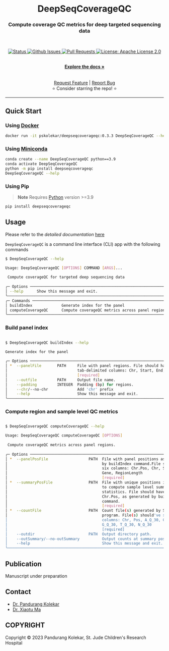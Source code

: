 <p align="center">

  <h1 align="center">
    DeepSeqCoverageQC
  </h1>
  <h3 align="center">
    Compute coverage QC metrics for deep targeted sequencing data
  </h3>

  <br>
  <p align="center">
   <a href="https://github.com/pandurang-kolekar/DeepSeqCoverageQC" target="_blank">
     <img alt="Status"
          src="https://img.shields.io/badge/status-active-success.svg" />
   </a>
   <a href="https://github.com/pandurang-kolekar/DeepSeqCoverageQC/issues" target="_blank">
     <img alt="Github Issues"
          src="https://img.shields.io/github/issues/pandurang-kolekar/DeepSeqCoverageQC"  />
   </a>
   <a href="https://github.com/pandurang-kolekar/DeepSeqCoverageQC/pulls"  target="_blank">
     <img alt="Pull Requests"
          src="https://img.shields.io/github/issues-pr/pandurang-kolekar/DeepSeqCoverageQC"  />
   </a>
   <a href="https://github.com/pandurang-kolekar/DeepSeqCoverageQC/blob/main/LICENSE" target="_blank">
     <img alt="License: Apache License 2.0"
          src="https://img.shields.io/badge/License-Apache2.0-blue.svg" />
   </a>
</p>

  <p align="center">
   <br/>
   <a href="https://pandurang-kolekar.github.io/DeepSeqCoverageQC/" target="_blank"><strong>Explore the docs »</strong></a>
   <br />
<!---   
   <a href="#"><strong>Read the paper »</strong></a>
--->   
   <br />
   <br />
   <a href="https://github.com/pandurang-kolekar/DeepSeqCoverageQC/issues/new?assignees=&labels=&template=feature_request.md&title=Descriptive%20Title&labels=enhancement">Request Feature</a>
    | 
   <a href="https://github.com/pandurang-kolekar/DeepSeqCoverageQC/issues/new?assignees=&labels=&template=bug_report.md&title=Descriptive%20Title&labels=bug">Report Bug</a>
   <br />
    ⭐ Consider starring the repo! ⭐
   <br />
  </p>
</p>

---
## Quick Start

### Using [Docker](https://www.docker.com/)

```bash
docker run -it pskolekar/deepseqcoverageqc:0.3.3 DeepSeqCoverageQC --help
```

### Using [Miniconda](https://docs.conda.io/en/latest/miniconda.html)

```bash
conda create --name DeepSeqCoverageQC python==3.9
conda activate DeepSeqCoverageQC
python -m pip install deepseqcoverageqc
DeepSeqCoverageQC --help
```

### Using Pip
> **Note**
>   Requires [Python](https://www.python.org/) version >=3.9
    
```bash
pip install deepseqcoverageqc
```
## Usage

Please refer to the _detailed documentation_ [here](https://pandurang-kolekar.github.io/DeepSeqCoverageQC/)

`DeepSeqCoverageQC` is a command line interface (CLI) app with the following commands

```bash
$ DeepSeqCoverageQC --help

Usage: DeepSeqCoverageQC [OPTIONS] COMMAND [ARGS]...                                
                                                                                     
 Compute coverageQC for targeted deep sequencing data                                
                                                                                     
╭─ Options ─────────────────────────────────────────────────────────────────────────╮
│ --help      Show this message and exit.                                           │
╰───────────────────────────────────────────────────────────────────────────────────╯
╭─ Commands ────────────────────────────────────────────────────────────────────────╮
│ buildIndex             Generate index for the panel                               │
│ computeCoverageQC      Compute coverageQC metrics across panel regions.           │
╰───────────────────────────────────────────────────────────────────────────────────╯

```

### Build panel index

```bash

$ DeepSeqCoverageQC buildIndex --help

Generate index for the panel                                                        
                                                                                     
╭─ Options ─────────────────────────────────────────────────────────────────────────╮
│ *  --panelFile       PATH     File with panel regions. File should have four      │
│                               tab-delimited columns: Chr, Start, End, Gene        │
│                               [required]                                          │
│    --outfile         PATH     Output file name.                                   │
│    --padding         INTEGER  Padding (bp) for regions.                           │
│    --chr/--no-chr             Add 'chr' prefix                                    │
│    --help                     Show this message and exit.                         │
╰───────────────────────────────────────────────────────────────────────────────────╯
```

### Compute region and sample level QC metrics

```bash

$ DeepSeqCoverageQC computeCoverageQC --help

Usage: DeepSeqCoverageQC computeCoverageQC [OPTIONS]                                
                                                                                     
 Compute coverageQC metrics across panel regions.                                    
                                                                                     
╭─ Options ─────────────────────────────────────────────────────────────────────────╮
│ *  --panelPosFile                  PATH  File with panel positions as generated   │
│                                          by buildIndex command.File should have   │
│                                          six columns: Chr.Pos, Chr, Start, End,   │
│                                          Gene, RegionLength                       │
│                                          [required]                               │
│ *  --summaryPosFile                PATH  File with unique positions in the panel  │
│                                          to compute sample level summary          │
│                                          statistics. File should have one column: │
│                                          Chr.Pos, as generated by buildIndex      │
│                                          command.                                 │
│                                          [required]                               │
│ *  --countFile                     PATH  Count file(s) generated by SequencErr    │
│                                          program. File(s) should've seven         │
│                                          columns: Chr, Pos, A_Q_30, C_Q_30,       │
│                                          G_Q_30, T_Q_30, N_Q_30                   │
│                                          [required]                               │
│    --outdir                        PATH  Output directory path.                   │
│    --outSummary/--no-outSummary          Output counts at summary positions       │
│    --help                                Show this message and exit.              │
╰───────────────────────────────────────────────────────────────────────────────────╯

```

## Publication

Manuscript under preparation

## Contact

- [Dr. Pandurang Kolekar](mailto:pandurang.kolekar@gmail.com)
- [Dr. Xiaotu Ma](mailto:Xiaotu.Ma@stjude.org)

## COPYRIGHT

Copyright © 2023 Pandurang Kolekar, St. Jude Children's Research Hospital
